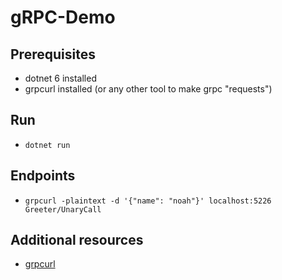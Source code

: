 # gRPC-Demo

## Prerequisites
* dotnet 6 installed
* grpcurl installed (or any other tool to make grpc "requests")

## Run 
* `dotnet run`

## Endpoints
* `grpcurl -plaintext -d '{"name": "noah"}' localhost:5226 Greeter/UnaryCall`

## Additional resources
* [grpcurl](https://github.com/fullstorydev/grpcurl)